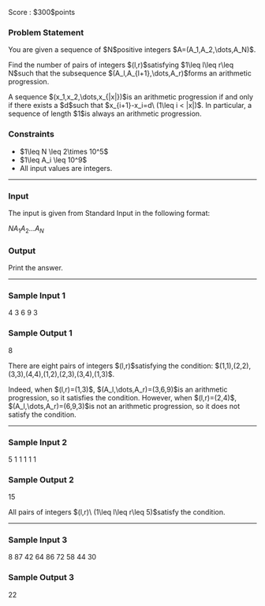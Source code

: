 
<div>

<span>

<span>

<p>
Score : $300$points
</p>

<div>

<section>

### **Problem Statement**

<p>
You are given a sequence of $N$positive integers $A=(A_1,A_2,\dots,A_N)$.
</p>

<p>
Find the number of pairs of integers $(l,r)$satisfying $1\leq l\leq r\leq N$such that the subsequence $(A_l,A_{l+1},\dots,A_r)$forms an arithmetic progression.
</p>

<p>
A sequence $(x_1,x_2,\dots,x_{|x|})$is an arithmetic progression if and only if there exists a $d$such that $x_{i+1}-x_i=d\ (1\leq i < |x|)$.
In particular, a sequence of length $1$is always an arithmetic progression.
</p>

</section>

</div>

<div>

<section>

### **Constraints**

<ul>

<li>
$1\leq N \leq 2\times 10^5$
</li>

<li>
$1\leq A_i \leq 10^9$
</li>

<li>
All input values are integers.
</li>

</ul>

</section>

</div>

---

<div>

<div>

<section>

### **Input**

<p>
The input is given from Standard Input in the following format:
</p>

<div>

$N$$A_1$$A_2$$\dots$$A_N$
</div>

</section>

</div>

<div>

<section>

### **Output**

<p>
Print the answer.
</p>

</section>

</div>

</div>

---

<div>

<section>

### **Sample Input 1**

<div>

4
3 6 9 3

</div>

</section>

</div>

<div>

<section>

### **Sample Output 1**

<div>

8

</div>

<p>
There are eight pairs of integers $(l,r)$satisfying the condition: $(1,1),(2,2),(3,3),(4,4),(1,2),(2,3),(3,4),(1,3)$.
</p>

<p>
Indeed, when $(l,r)=(1,3)$, $(A_l,\dots,A_r)=(3,6,9)$is an arithmetic progression, so it satisfies the condition.
However, when $(l,r)=(2,4)$, $(A_l,\dots,A_r)=(6,9,3)$is not an arithmetic progression, so it does not satisfy the condition.
</p>

</section>

</div>

---

<div>

<section>

### **Sample Input 2**

<div>

5
1 1 1 1 1

</div>

</section>

</div>

<div>

<section>

### **Sample Output 2**

<div>

15

</div>

<p>
All pairs of integers $(l,r)\ (1\leq l\leq r\leq 5)$satisfy the condition.
</p>

</section>

</div>

---

<div>

<section>

### **Sample Input 3**

<div>

8
87 42 64 86 72 58 44 30

</div>

</section>

</div>

<div>

<section>

### **Sample Output 3**

<div>

22

</div>

</section>

</div>

</span>

</span>

</div>
